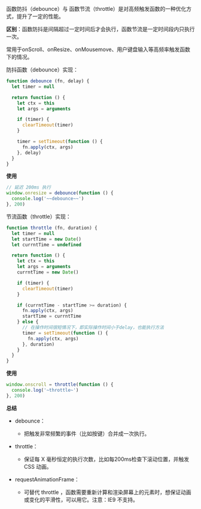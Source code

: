 函数防抖（debounce）与 函数节流（throttle）是对高频触发函数的一种优化方式，提升了一定的性能。

**区别**：函数防抖是间隔超过一定时间后才会执行，函数节流是一定时间段内只执行一次。

常用于onScroll、onResize、onMousemove、用户键盘输入等高频率触发函数下的情况。

防抖函数（debounce）实现：
```js
function debounce (fn, delay) {
  let timer = null

  return function () {
    let ctx = this
    let args = arguments

    if (timer) {
      clearTimeout(timer)
    }

    timer = setTimeout(function () {
      fn.apply(ctx, args)
    }, delay)
  }
}
```
**使用**
```js
// 延迟 200ms 执行
window.onresize = debounce(function () {
  console.log('~~debounce~~')
}, 200)
```

节流函数（throttle）实现：
```js
function throttle (fn, duration) {
  let timer = null
  let startTime = new Date()
  let currntTime = undefined

  return function () {
    let ctx = this
    let args = arguments
    currntTime = new Date()

    if (timer) {
      clearTimeout(timer)
    }

    if (currntTime - startTime >= duration) {
      fn.apply(ctx, args)
      startTime = currntTime
    } else {
      // 在操作时间很短情况下，即实际操作时间小于delay，也能执行方法
      timer = setTimeout(function () {
        fn.apply(ctx, args)
      }, duration)
    }
  }
}
```
**使用**
```js
window.onscroll = throttle(function () {
  console.log('~throttle~')
}, 200)
```

**总结**
* debounce：
  * 把触发非常频繁的事件（比如按键）合并成一次执行。

* throttle：
  * 保证每 X 毫秒恒定的执行次数，比如每200ms检查下滚动位置，并触发 CSS 动画。

* requestAnimationFrame：
  * 可替代 throttle ，函数需要重新计算和渲染屏幕上的元素时，想保证动画或变化的平滑性，可以用它。注意：IE9 不支持。